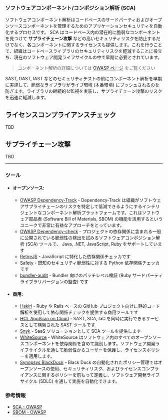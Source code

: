 ### ソフトウェアコンポーネント/コンポジション解析 (SCA)

ソフトウェアコンポーネント解析はコードベースのサードパーティおよびオープンソースコンポーネントを管理するためのアプリケーションセキュリティを自動化するプロセスです。 SCA はコードベース内の潜在的に脆弱なコンポーネントを見つけて **サプライチェーン攻撃** などの高いセキュリティリスクを防止するだけでなく、各コンポーネントに関するライセンスも提供します。これを行うことで、組織はコードベースライブラリのセキュリティリスクを軽減することに役立ち、現在のソフトウェア開発ライフサイクルの中で早期に必要とされています。

> コンポーネント解析の詳細については [OWASP ページ](https://owasp.org/www-community/Component_Analysis) をご覧ください

SAST, DAST, IAST などのセキュリティテストの前にコンポーネント解析を早期に実施して、脆弱なライブラリがライブ環境 (本番環境) にプッシュされるのを防ぎます。ライブラリの継続的な監視を実装し、サプライチェーン攻撃のリスクを迅速に軽減します。

## ライセンスコンプライアンスチェック
TBD

## サプライチェーン攻撃
TBD

---
### ツール
- #### オープンソース:
  + [OWASP Dependency-Track](https://owasp.org/www-project-dependency-track/) -   Dependency-Track は組織がソフトウェアサプライチェーンのリスクを特定して低減できるようにするインテリジェントなコンポーネント解析プラットフォームです。これはソフトウェア部品表 (Software Bill of Materials, SBOM) の機能を活用するというユニークで非常に有益なアプローチをとっています。
  + [OWASP Dependency-check](https://owasp.org/www-project-dependency-check) - プロジェクトの依存関係に含まれる一般に公開されている脆弱性の検出を試みるソフトウェアコンポジション解析 (SCA) ツールで、 Java, .NET, JavaScript, Ruby をサポートしています
  + [RetireJS](https://github.com/RetireJS/retire.js) - JavaScript に特化した依存関係チェッカです
  + [Safety](https://github.com/pyupio/safety) - 既知のセキュリティ脆弱性に対する Python 依存関係チェッカです
  + [bundler-audit](https://github.com/rubysec/bundler-audit) - Bundler 向けのパッチレベル検証 (Ruby サードパーティライブラリバージョンの監査) です

- #### 商用:
  + [Hakiri](https://hakiri.io/) - Ruby や Rails ベースの GitHub プロジェクト向けに静的コード解析を使用して依存関係チェックを提供する商用ツールです
  + [HCL AppScan on Cloud](https://cloud.appscan.com) - SAST, SCA, IaC を同時に実行できるサービスとして構築された SAST ツールです
  + [Snyk](https://snyk.io/) - SaaS ソリューションとして SCA ツールを提供します
  + [WhiteSource](https://www.whitesourcesoftware.com/) - WhiteSource はソフトウェア内のすべてのオープンソースコンポーネントを依存関係を含めて識別します。ソフトウェア開発ライフサイクルを通して脆弱性からユーザーを保護し、ライセンスポリシーを適用します。
  + [Synopsys BlackDuck](https://www.blackducksoftware.com/) - Black Duck の自動化されたポリシー管理ではオープンソースの使用、セキュリティリスク、およびライセンスコンプライアンスに関するポリシーを前もって定義し、ソフトウェア開発ライフサイクル (SDLC) を通して実施を自動化できます。


### 参考情報

+ [SCA - OWASP](https://owasp.org/www-community/Component_Analysis)
+ [SBOM - OWASP](https://owasp.org/www-community/Component_Analysis#software-bill-of-materials-sbom)
